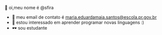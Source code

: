 👋 oi,meu nome é @sfira 
- 🌱 meu email de contato é maria.eduardamaia.santos@escola.pr.gov.br
- 💞️ estou interessado em aprender programar novas linguagens :)
- 🕶️ sou estudante 
